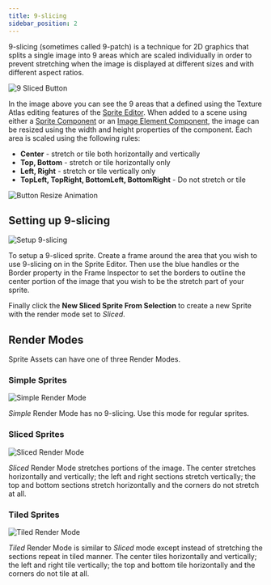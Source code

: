 ```yaml
---
title: 9-slicing
sidebar_position: 2
---
```


9-slicing (sometimes called 9-patch) is a technique for 2D graphics that splits a single image into 9 areas which are scaled individually in order to prevent stretching when the image is displayed at different sizes and with different aspect ratios.

![9 Sliced Button][1]

In the image above you can see the 9 areas that a defined using the Texture Atlas editing features of the [Sprite Editor][2]. When added to a scene using either a [Sprite Component][3] or an [Image Element Component][4], the image can be resized using the width and height properties of the component. Each area is scaled using the following rules:

* **Center** - stretch or tile both horizontally and vertically
* **Top, Bottom** - stretch or tile horizontally only
* **Left, Right** - stretch or tile vertically only
* **TopLeft, TopRight, BottomLeft, BottomRight** - Do not stretch or tile

![Button Resize Animation][5]

## Setting up 9-slicing

![Setup 9-slicing][6]

To setup a 9-sliced sprite. Create a frame around the area that you wish to use 9-slicing on in the Sprite Editor. Then use the blue handles or the Border property in the Frame Inspector to set the borders to outline the center portion of the image that you wish to be the stretch part of your sprite.

Finally click the **New Sliced Sprite From Selection** to create a new Sprite with the render mode set to *Sliced*.

## Render Modes

Sprite Assets can have one of three Render Modes.

### Simple Sprites

![Simple Render Mode][7]

*Simple* Render Mode has no 9-slicing. Use this mode for regular sprites.

### Sliced Sprites

![Sliced Render Mode][8]

*Sliced* Render Mode stretches portions of the image. The center stretches horizontally and vertically; the left and right sections stretch vertically; the top and bottom sections stretch horizontally and the corners do not stretch at all.

### Tiled Sprites

![Tiled Render Mode][9]

*Tiled* Render Mode is similar to *Sliced* mode except instead of stretching the sections repeat in tiled manner. The center tiles horizontally and vertically; the left and right tile vertically; the top and bottom tile horizontally and the corners do not tile at all.

[1]: /images/user-manual/2D/9-slicing/9-sliced-labelled.jpg
[2]: /user-manual/2D/sprite-editor
[3]: /user-manual/packs/components/sprite
[4]: /user-manual/packs/components/element
[5]: /images/user-manual/2D/9-slicing/button-resize.gif
[6]: /images/user-manual/2D/9-slicing/9-slice-setup.jpg
[7]: /images/user-manual/2D/9-slicing/simple-resize.gif
[8]: /images/user-manual/2D/9-slicing/sliced-resize.gif
[9]: /images/user-manual/2D/9-slicing/tiled-resize.gif
